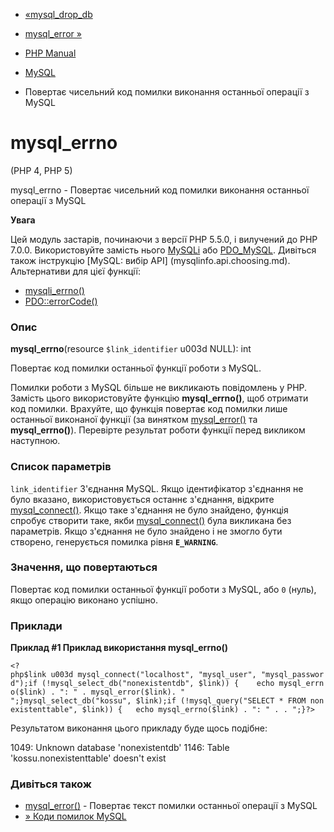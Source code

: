 - [«mysql_drop_db](function.mysql-drop-db.md)
- [mysql_error »](function.mysql-error.md)

- [PHP Manual](index.md)
- [MySQL](ref.mysql.md)
- Повертає чисельний код помилки виконання останньої операції з
MySQL

# mysql_errno

(PHP 4, PHP 5)

mysql_errno - Повертає чисельний код помилки виконання останньої
операції з MySQL

**Увага**

Цей модуль застарів, починаючи з версії PHP 5.5.0, і вилучений до PHP 7.0.0.
Використовуйте замість нього [MySQLi](book.mysqli.md) або
[PDO_MySQL](ref.pdo-mysql.md). Дивіться також інструкцію [MySQL: вибір
API] (mysqlinfo.api.choosing.md). Альтернативи для цієї функції:

- [mysqli_errno()](mysqli.errno.md)
- [PDO::errorCode()](pdo.errorcode.md)

### Опис

**mysql_errno**(resource `$link_identifier` u003d NULL): int

Повертає код помилки останньої функції роботи з MySQL.

Помилки роботи з MySQL більше не викликають повідомлень у PHP. Замість цього
використовуйте функцію **mysql_errno()**, щоб отримати код помилки.
Врахуйте, що функція повертає код помилки лише останньої виконаної
функції (за винятком [mysql_error()](function.mysql-error.md) та
**mysql_errno()**). Перевірте результат роботи функції перед викликом
наступною.

### Список параметрів

`link_identifier`
З'єднання MySQL. Якщо ідентифікатор з'єднання не було вказано,
використовується останнє з'єднання, відкрите
[mysql_connect()](function.mysql-connect.md). Якщо таке з'єднання не
було знайдено, функція спробує створити таке, якби
[mysql_connect()](function.mysql-connect.md) була викликана без
параметрів. Якщо з'єднання не було знайдено і не змогло бути створено,
генерується помилка рівня **`E_WARNING`**.

### Значення, що повертаються

Повертає код помилки останньої функції роботи з MySQL, або `0` (нуль),
якщо операцію виконано успішно.

### Приклади

**Приклад #1 Приклад використання **mysql_errno()****

` <?php$link u003d mysql_connect("localhost", "mysql_user", "mysql_password");if (!mysql_select_db("nonexistentdb", $link)) {    echo mysql_errno($link) . ": " . mysql_error($link). "
";}mysql_select_db("kossu", $link);if (!mysql_query("SELECT * FROM nonexistenttable", $link)) {   echo mysql_errno($link) . ": " . .
";}?> `

Результатом виконання цього прикладу буде щось подібне:

1049: Unknown database 'nonexistentdb'
1146: Table 'kossu.nonexistenttable' doesn't exist

### Дивіться також

- [mysql_error()](function.mysql-error.md) - Повертає текст помилки
останньої операції з MySQL
- [» Коди помилок
MySQL](http://dev.mysql.com/doc/mysql/en/error-handling.md)
